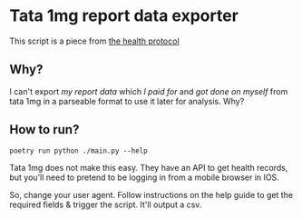 # Tata 1mg report data exporter

This script is a piece from [the health protocol](https://notes.bharatkalluri.com/Protocols---Health)

## Why?

I can't export *my report data* which *I paid for* and *got done on myself* from tata 1mg in a parseable format to use
it later for analysis. Why?

## How to run?

```shell
poetry run python ./main.py --help
```

Tata 1mg does not make this easy. They have an API to get health records, but you'll need to pretend to be logging in
from a mobile browser in IOS.

So, change your user agent. Follow instructions on the help guide to get the required fields & trigger the script. It'll
output a csv.
